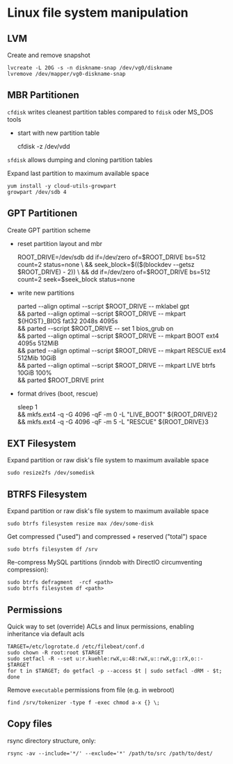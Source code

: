 Linux file system manipulation
==============================


LVM
---

Create and remove snapshot

    lvcreate -L 20G -s -n diskname-snap /dev/vg0/diskname
    lvremove /dev/mapper/vg0-diskname-snap

MBR Partitionen
-----------------

`cfdisk` writes cleanest partition tables compared to `fdisk` oder MS_DOS tools

* start with new partition table

    cfdisk -z /dev/vdd


`sfdisk` allows dumping and cloning partition tables

Expand last partition to maximum available space

    yum install -y cloud-utils-growpart
    growpart /dev/sdb 4



GPT Partitionen
----------------

Create GPT partition scheme

* reset partition layout and mbr

    ROOT_DRIVE=/dev/sdb
    dd if=/dev/zero of=$ROOT_DRIVE bs=512 count=2 status=none \
    && seek_block=$(($(blockdev --getsz $ROOT_DRIVE) - 2)) \
    && dd if=/dev/zero of=$ROOT_DRIVE bs=512 count=2 seek=$seek_block status=none

* write new partitions

    parted    --align optimal --script $ROOT_DRIVE -- mklabel gpt \
    && parted --align optimal --script $ROOT_DRIVE -- mkpart ${HOST}_BIOS fat32 2048s 4095s \
    && parted                 --script $ROOT_DRIVE -- set 1 bios_grub on \
    && parted --align optimal --script $ROOT_DRIVE -- mkpart BOOT ext4 4095s 512MiB \
    && parted --align optimal --script $ROOT_DRIVE -- mkpart RESCUE ext4 512Mib 10GiB \
    && parted --align optimal --script $ROOT_DRIVE -- mkpart LIVE btrfs 10GiB 100% \
    && parted $ROOT_DRIVE print

* format drives (boot, rescue)

    sleep 1 \
    && mkfs.ext4 -q -G 4096 -qF -m 0 -L "LIVE_BOOT" ${ROOT_DRIVE}2 \
    && mkfs.ext4 -q -G 4096 -qF -m 5 -L "RESCUE" ${ROOT_DRIVE}3


EXT Filesystem
--------------

Expand partition or raw disk's file system to maximum available space

    sudo resize2fs /dev/somedisk


BTRFS Filesystem
----------------

Expand partition or raw disk's file system to maximum available space

    sudo btrfs filesystem resize max /dev/some-disk

Get compressed ("used") and compressed + reserved ("total") space

    sudo btrfs filesystem df /srv

Re-compress MySQL partitions (inndob with DirectIO circumventing compression):

    sudo btrfs defragment  -rcf <path>
    sudo btrfs filesystem df <path>


Permissions
-----------

Quick way to set (override) ACLs and linux permissions, enabling inheritance via default acls

                                                                        
    TARGET=/etc/logrotate.d /etc/filebeat/conf.d
    sudo chown -R root:root $TARGET
    sudo setfacl -R --set u:r.kuehle:rwX,u:48:rwX,u::rwX,g::rX,o::- $TARGET
    for t in $TARGET; do getfacl -p --access $t | sudo setfacl -dRM - $t; done 

Remove `executable` permissions from file (e.g. in webroot)

    find /srv/tokenizer -type f -exec chmod a-x {} \;


Copy files
----------

rsync directory structure, only:

    rsync -av --include='*/' --exclude='*' /path/to/src /path/to/dest/
